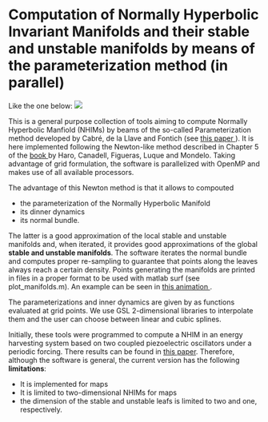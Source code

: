 # Computation of Normally Hyperbolic Invariant Manifolds and their stable and unstable manifolds by means of the parameterization method (in parallel)
Like the one below:
<img src="https://github.com/a-granados/nhim_parameterization/blob/master/movie.gif">

This is a general purpose collection of tools aiming to compute Normally Hyperbolic Manfiold (NHIMs) by beams of the so-called Parameterization method developed by Cabré, de la Llave and Fontich (see <a href="http://www.sciencedirect.com/science/article/pii/S0022039604005170"> this paper </a>).
It is here implemented following the Newton-like method described in Chapter 5 of the <a href="http://www.springer.com/gp/book/9783319296609"> book </a> by Haro, Canadell, Figueras, Luque and Mondelo.
Taking advantage of grid formulation, the software is parallelized with OpenMP and makes use of all available processors.

The advantage of this Newton method is that it allows to compouted
- the parameterization of the Normally Hyperbolic Manifold
- its dinner dynamics
- its normal bundle.

The latter is a good approximation of the local stable and unstable manifolds and, when iterated, it provides good approximations of the global **stable and unstable manifolds**. The software iterates the normal bundle and computes proper re-sampling to guarantee that points along the leaves always reach a certain density. Points generating the manifolds are printed in files in a proper format to be used with matlab surf (see plot_manifolds.m). An example can be seen in <a href="http://people.compute.dtu.dk/algr/nhim_animation.html"> this animation </a>.



The parameterizations and inner dynamics are given by as functions evaluated at grid points. We use GSL 2-dimensional libraries to interpolate them and the user can choose between linear and cubic splines.

Initially, these tools were programmed to compute a NHIM in an energy harvesting system based on two coupled piezoelectric oscillators under a periodic forcing. There results can be found in <a href="http://arxiv.org/abs/1609.03215"> this paper</a>. Therefore, although the software is general, the current version has the following **limitations**:
- It is implemented for maps
- It is limited to two-dimensional NHIMs for maps
- the dimension of the stable and unstable leafs is limited to two and one, respectively.
